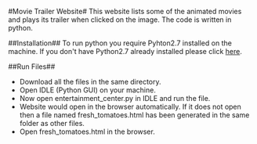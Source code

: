 #Movie Trailer Website#
This website lists some of the animated movies and plays its trailer when clicked on the image. The code is written in python.

##Installation##
To run python you require Pyhton2.7 installed on the machine.
If you don't have Python2.7 already installed please click [here](https://www.python.org/downloads/).

##Run Files##
- Download all the files in the same directory.
- Open IDLE (Python GUI) on your machine.
- Now open entertainment_center.py in IDLE and run the file.
- Website would open in the browser automatically. If it does not open then a file named fresh_tomatoes.html has been generated in the same folder as other files.
- Open fresh_tomatoes.html in the browser.